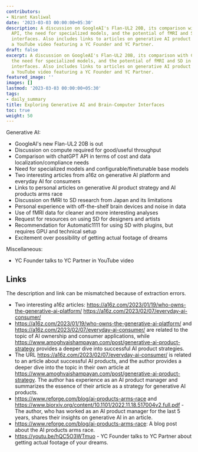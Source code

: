 ```yaml
---
contributors:
- Nirant Kasliwal
date: '2023-03-03 00:00:00+05:30'
description: A discussion on GoogleAI's Flan-UL2 20B, its comparison with ChatGPT
  API, the need for specialized models, and the potential of fMRI and SD in brain-computer
  interfaces. Also includes links to articles on generative AI product strategy and
  a YouTube video featuring a YC Founder and YC Partner.
draft: false
excerpt: A discussion on GoogleAI's Flan-UL2 20B, its comparison with ChatGPT API,
  the need for specialized models, and the potential of fMRI and SD in brain-computer
  interfaces. Also includes links to articles on generative AI product strategy and
  a YouTube video featuring a YC Founder and YC Partner.
featured_image: ''
images: []
lastmod: '2023-03-03 00:00:00+05:30'
tags:
- daily_summary
title: Exploring Generative AI and Brain-Computer Interfaces
toc: true
weight: 50
---
```


Generative AI:

- GoogleAI's new Flan-UL2 20B is out
- Discussion on compute required for good/useful throughput
- Comparison with chatGPT API in terms of cost and data localization/compliance needs
- Need for specialized models and configurable/finetunable base models
- Two interesting articles from a16z on generative AI platform and everyday AI for consumers
- Links to personal articles on generative AI product strategy and AI products arms race
- Discussion on fMRI to SD research from Japan and its limitations
- Personal experience with off-the-shelf brain devices and noise in data
- Use of fMRI data for cleaner and more interesting analyses
- Request for resources on using SD for designers and artists
- Recommendation for Automatic1111 for using SD with plugins, but requires GPU and technical setup
- Excitement over possibility of getting actual footage of dreams

Miscellaneous:

- YC Founder talks to YC Partner in YouTube video

## Links
The description and link can be mismatched because of extraction errors.

- Two interesting a16z articles: 
  https://a16z.com/2023/01/19/who-owns-the-generative-ai-platform/ 
  https://a16z.com/2023/02/07/everyday-ai-consumer/
- https://a16z.com/2023/01/19/who-owns-the-generative-ai-platform/ and https://a16z.com/2023/02/07/everyday-ai-consumer/ are related to the topic of AI ownership and consumer applications, while https://www.amoghvaishampayan.com/post/generative-ai-product-strategy provides a deeper dive into successful AI product strategies.
- The URL https://a16z.com/2023/02/07/everyday-ai-consumer/ is related to an article about successful AI products, and the author provides a deeper dive into the topic in their own article at https://www.amoghvaishampayan.com/post/generative-ai-product-strategy. The author has experience as an AI product manager and summarizes the essence of their article as a strategy for generative AI products.
- https://www.reforge.com/blog/ai-products-arms-race and https://www.biorxiv.org/content/10.1101/2022.11.18.517004v2.full.pdf - The author, who has worked as an AI product manager for the last 5 years, shares their insights on generative AI in an article.
- https://www.reforge.com/blog/ai-products-arms-race: A blog post about the AI products arms race.
- https://youtu.be/hQC5O3WTmuo - YC Founder talks to YC Partner about getting actual footage of your dreams.